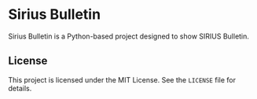 # Sirius Bulletin

Sirius Bulletin is a Python-based project designed to show SIRIUS Bulletin.




## License

This project is licensed under the MIT License. See the `LICENSE` file for details.